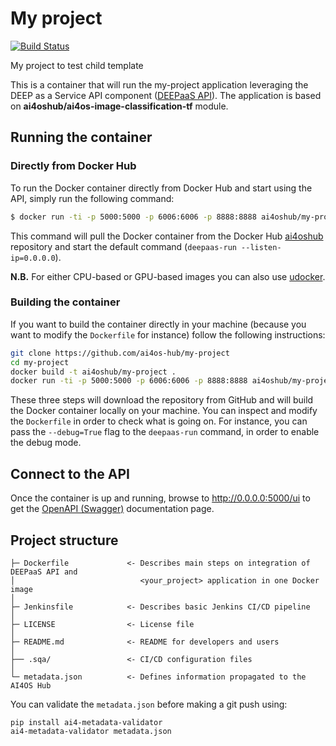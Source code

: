 # My  project
[![Build Status](https://jenkins.services.ai4os.eu/buildStatus/icon?job=AI4OS-hub/my-project/test)](https://jenkins.services.ai4os.eu/job/AI4OS-hub/job/my-project/job/main/)

My project to test child template

This is a container that will run the my-project application leveraging the DEEP as a Service API component ([DEEPaaS API](https://github.com/ai4os/DEEPaaS)). The application is based on **ai4oshub/ai4os-image-classification-tf** module.

    
## Running the container

### Directly from Docker Hub

To run the Docker container directly from Docker Hub and start using the API, simply run the following command:

```bash
$ docker run -ti -p 5000:5000 -p 6006:6006 -p 8888:8888 ai4oshub/my-project
```

This command will pull the Docker container from the Docker Hub [ai4oshub](https://hub.docker.com/u/ai4oshub/) repository and start the default command (`deepaas-run --listen-ip=0.0.0.0`).

**N.B.** For either CPU-based or GPU-based images you can also use [udocker](https://github.com/indigo-dc/udocker).

### Building the container

If you want to build the container directly in your machine (because you want to modify the `Dockerfile` for instance) follow the following instructions:
```bash
git clone https://github.com/ai4os-hub/my-project
cd my-project
docker build -t ai4oshub/my-project .
docker run -ti -p 5000:5000 -p 6006:6006 -p 8888:8888 ai4oshub/my-project
```

These three steps will download the repository from GitHub and will build the Docker container locally on your machine. You can inspect and modify the `Dockerfile` in order to check what is going on. For instance, you can pass the `--debug=True` flag to the `deepaas-run` command, in order to enable the debug mode.


## Connect to the API

Once the container is up and running, browse to http://0.0.0.0:5000/ui to get the [OpenAPI (Swagger)](https://www.openapis.org/) documentation page.


## Project structure
```
├─ Dockerfile             <- Describes main steps on integration of DEEPaaS API and
│                            <your_project> application in one Docker image
│
├─ Jenkinsfile            <- Describes basic Jenkins CI/CD pipeline
│
├─ LICENSE                <- License file
│
├─ README.md              <- README for developers and users
│
├── .sqa/                 <- CI/CD configuration files
│
└─ metadata.json          <- Defines information propagated to the AI4OS Hub
```

You can validate the `metadata.json` before making a git push using:
```shell
pip install ai4-metadata-validator
ai4-metadata-validator metadata.json
```
